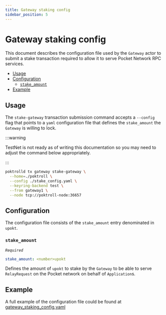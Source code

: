 ```yaml
---
title: Gateway staking config
sidebar_position: 5
---
```


# Gateway staking config <!-- omit in toc -->

This document describes the configuration file used by the `Gateway` actor
to submit a stake transaction required to allow it to serve Pocket Network
RPC services.

- [Usage](#usage)
- [Configuration](#configuration)
  - [`stake_amount`](#stake_amount)
- [Example](#example)

## Usage

The `stake-gateway` transaction submission command accepts a `--config` flag
that points to a `yaml` configuration file that defines the `stake_amount` the
`Gateway` is willing to lock.

:::warning

TestNet is not ready as of writing this documentation so you may
need to adjust the command below appropriately.

:::

```bash
poktrolld tx gateway stake-gateway \
  --home=./poktroll \
  --config ./stake_config.yaml \
  --keyring-backend test \
  --from gateway1 \
  --node tcp://poktroll-node:36657
```

## Configuration

The configuration file consists of the `stake_amount` entry denominated in `upokt`.

### `stake_amount`

_`Required`_

```yaml
stake_amount: <number>upokt
```

Defines the amount of `upokt` to stake by the `Gateway` to be able to serve
`RelayRequest` on the Pocket network on behalf of `Application`s.

## Example

A full example of the configuration file could be found at [gateway_staking_config.yaml](https://github.com/pokt-network/poktroll/tree/main/localnet/poktrolld/config/gateway1_stake_config.yaml)

